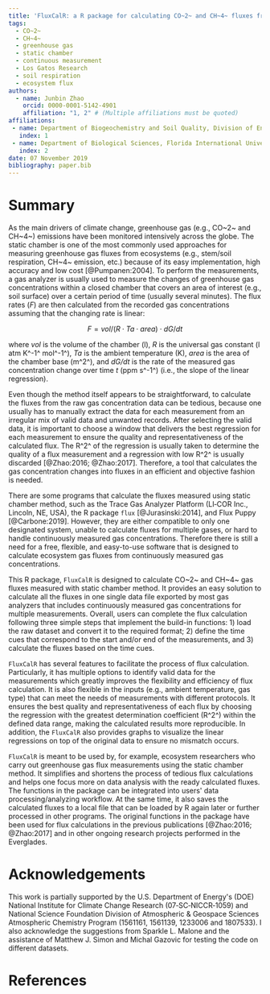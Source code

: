 ```yaml
---
title: 'FluxCalR: a R package for calculating CO~2~ and CH~4~ fluxes from static chambers'
tags:
  - CO~2~
  - CH~4~
  - greenhouse gas
  - static chamber
  - continuous measurement
  - Los Gatos Research 
  - soil respiration
  - ecosystem flux
authors:
  - name: Junbin Zhao
    orcid: 0000-0001-5142-4901
    affiliation: "1, 2" # (Multiple affiliations must be quoted)
affiliations:
 - name: Department of Biogeochemistry and Soil Quality, Division of Environment and Natural Resources, Norwegian Institute of Bioeconomy Research, Ås, Norway
   index: 1
 - name: Department of Biological Sciences, Florida International University, Miami, FL, USA
   index: 2
date: 07 November 2019
bibliography: paper.bib
---
```


# Summary

As the main drivers of climate change, greenhouse gas (e.g., CO~2~ and CH~4~) emissions have been monitored intensively across the globe. The static chamber is one of the most commonly used approaches for measuring greenhouse gas fluxes from ecosystems (e.g., stem/soil respiration, CH~4~ emission, etc.) because of its easy implementation, high accuracy and low cost [@Pumpanen:2004]. To perform the measurements, a gas analyzer is usually used to measure the changes of greenhouse gas concentrations within a closed chamber that covers an area of interest (e.g., soil surface) over a certain period of time (usually several minutes). The flux rates (*F*) are then calculated from the recorded gas concentrations assuming that the changing rate is linear:

$$
F = vol/(R \cdot Ta \cdot area) \cdot dG/dt
$$

where *vol* is the volume of the chamber (l), *R* is the universal gas constant (l atm K^-1^ mol^-1^), *Ta* is the ambient temperature (K), *area* is the area of the chamber base (m^2^), and *dG/dt* is the rate of the measured gas concentration change over time *t* (ppm s^-1^) (i.e., the slope of the linear regression).

Even though the method itself appears to be straightforward, to calculate the fluxes from the raw gas concentration data can be tedious, because one usually has to manually extract the data for each measurement from an irregular mix of valid data and unwanted records. After selecting the valid data, it is important to choose a window that delivers the best regression for each measurement to ensure the quality and representativeness of the calculated flux. The R^2^ of the regression is usually taken to determine the quality of a flux measurement and a regression with low R^2^ is usually discarded [@Zhao:2016; @Zhao:2017]. Therefore, a tool that calculates the gas concentration changes into fluxes in an efficient and objective fashion is needed. 

There are some programs that calculate the fluxes measured using static chamber method, such as the Trace Gas Analyzer Platform (LI‐COR Inc., Lincoln, NE, USA), the R package ``flux`` [@Jurasinski:2014], and Flux Puppy [@Carbone:2019]. However, they are either compatible to only one designated system, unable to calculate fluxes for multiple gases, or hard to handle continuously measured gas concentrations. Therefore there is still a need for a free, flexible, and easy-to-use software that is designed to calculate ecosystem gas fluxes from continuously measured gas concentrations. 

This R package, ``FluxCalR`` is designed to calculate CO~2~ and CH~4~ gas fluxes measured with static chamber method. It provides an easy solution to calculate all the fluxes in one single data file exported by most gas analyzers that includes continuously measured gas concentrations for multiple measurements. Overall, users can complete the flux calculation following three simple steps that implement the build-in functions: 1) load the raw dataset and convert it to the required format; 2) define the time cues that correspond to the start and/or end of the measurements, and 3) calculate the fluxes based on the time cues. 

``FluxCalR`` has several features to facilitate the process of flux calculation. Particularly, it has multiple options to identify valid data for the measurements which greatly improves the flexibility and efficiency of flux calculation. It is also flexible in the inputs (e.g., ambient temperature, gas type) that can meet the needs of measurements with different protocols. It ensures the best quality and representativeness of each flux by choosing the regression with the greatest determination coefficient (R^2^) within the defined data range, making the calculated results more reproducible. In addition, the ``FluxCalR`` also provides graphs to visualize the linear regressions on top of the original data to ensure no mismatch occurs. 

``FluxCalR`` is meant to be used by, for example, ecosystem researchers who carry out greenhouse gas flux measurements using the static chamber method. It simplifies and shortens the process of tedious flux calculations and helps one focus more on data analysis with the ready calculated fluxes. The functions in the package can be integrated into users' data processing/analyzing workflow. At the same time, it also saves the calculated fluxes to a local file that can be loaded by R again later or further processed in other programs. The original functions in the package have been used for flux calculations in the previous publications [@Zhao:2016; @Zhao:2017] and in other ongoing research projects performed in the Everglades.  


# Acknowledgements

This work is partially supported by the U.S. Department of Energy's (DOE) National Institute for Climate Change Research (07‐SC‐NICCR‐1059) and National Science Foundation Division of Atmospheric & Geospace Sciences Atmospheric Chemistry Program (1561161, 1561139, 1233006 and 1807533). I also acknowledge the suggestions from Sparkle L. Malone and the assistance of Matthew J. Simon and Michal Gazovic for testing the code on different datasets.

# References
